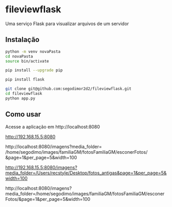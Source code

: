 # fileviewflask

Uma serviço Flask para visualizar arquivos de um servidor

## Instalação

```bash
python -m venv novaPasta
cd novaPasta
source bin/activate

pip install --upgrade pip

pip install flask

git clone git@github.com:segodimor2d2/fileviewflask.git
cd fileviewflask
python app.py
```

## Como usar

Acesse a aplicação em http://localhost:8080

http://192.168.15.5:8080

http://localhost:8080/imagens?media_folder=
/home/segodimo/images/familiaGM/fotosFamiliaGM/esconerFotos/
&page=1&per_page=5&width=100

http://192.168.15.5:8080/imagens?media_folder=/Users/recstyle/Desktop/fotos_antigas&page=1&per_page=5&width=100

http://localhost:8080/imagens?media_folder=/home/segodimo/images/familiaGM/fotosFamiliaGM/esconerFotos/&page=1&per_page=5&width=100




